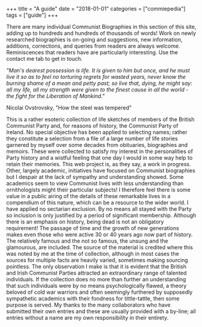 +++
title = "A guide"
date = "2018-01-01"
categories = ["commiepedia"]
tags = ["guide"]
+++

There are many individual Communist Biographies in this section of this site, adding up to hundreds and hundreds of thousands of words! Work on newly researched biographies is on-going and suggestions, new information, additions, corrections, and queries from readers are always welcome. Reminiscences that readers have are particularly interesting. Use the contact me tab to get in touch.

_"Man's dearest possession is life. It is given to him but once, and he must live it so as to feel no torturing regrets for wasted years, never know the burning shame of a mean and petty past; so live that, dying, he might say: all my life, all my strength were given to the finest cause in all the world - the fight for the Liberation of Mankind."_

Nicolai Ovstrovsky, "How the steel was tempered"

This is a rather esoteric collection of life sketches of members of the British Communist Party and, for reasons of history, the Communist Party of Ireland. No special objective has been applied to selecting names; rather they constitute a selection from a file of a large number of life stories garnered by myself over some decades from obituaries, biographies and memoirs. These were collected to satisfy my interest in the personalities of Party history and a wistful feeling that one day I would in some way help to retain their memories. This web project is, as they say, a work in progress. Other, largely academic, initiatives have focused on Communist biographies but I despair at the lack of sympathy and understanding showed. Some academics seem to view Communist lives with less understanding than ornithologists might their particular subjects! I therefore feel there is some value in a public airing of the details of these remarkable lives in a compendium of this nature, which can be a resource to the wider world. I have applied no sectarian exclusion. By no means all stayed with the Party so inclusion is only justified by a period of significant membership. Although there is an emphasis on history, being dead is not an obligatory requirement! The passage of time and the growth of new generations makes even those who were active 30 or 40 years ago now part of history. The relatively famous and the not so famous, the unsung and the glamourous, are included. The source of the material is credited where this was noted by me at the time of collection, although in most cases the sources for multiple facts are heavily varied, sometimes making sourcing pointless. The only observation I make is that it is evident that the British and Irish Communist Parties attracted an extraordinary range of talented individuals. If the collection does no more than further an understanding that such individuals were by no means psychologically flawed, a theory beloved of cold war warriors and often seemingly furthered by supposedly sympathetic academics with their fondness for tittle-tattle, then some purpose is served. My thanks to the many collaborators who have submitted their own entries and these are usually provided with a by-line; all entries without a name are my own responsibility in their entirety.
